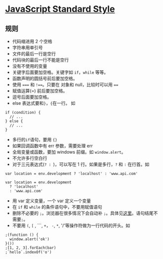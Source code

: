 # [JavaScript Standard Style](http://standardjs.com/rules.html#javascript-standard-style)
## 规则
* 代码缩进用 2 个空格
* 字符串用单引号
* 文件的最后一行是空行
* 代码块的最后一行不能是空行
* 没有不使用的变量
* 关键字后面要加空格。关键字如 `if`，`while` 等等。
* 函数声明的圆括号前后要加空格。
* 使用 `===` 和 `!==`。只要在 对象和 null，比较时可以用 `==`
* 赋值运算(=) 前后要加空格。
* 逗号后面要加空格。
* else 表达式要和`}`，`{`在一行。 如
```
if (condition) {
  // ...
} else {
  // ...
}
```
* 多行的`if`语句，要用 `{}`
* 如果回调函数中有 err 参数，需要处理 err
* 全局变量或函数，要加 windows 前缀。如 `window.alert`。
* 不允许多行空白行
* 对于三元表达式(`? : `)，可以写在 1 行。如果是多行，`?` 和 `:` 在行首。如
```
var location = env.development ? 'localhost' : 'www.api.com'

var location = env.development
  ? 'localhost'
  : 'www.api.com'
```
* 用 var 定义变量，一个 var 定义一个变量
* 在 `if` 和 `while` 的条件语句中，不要用赋值语句
* 删除不必要的 `;`。浏览器在很多情况下会自动补 `;`。具体见[这里](http://inimino.org/~inimino/blog/javascript_semicolons)。语句结尾不需要`;`。
* 不要用 `(`, `[` , ```, `+`， `-`, `*`, '/'等操作符做为一行代码的开头。如
```
;(function () {
  window.alert('ok')
}())
;[1, 2, 3].forEach(bar)
;`hello`.indexOf('o')
```



